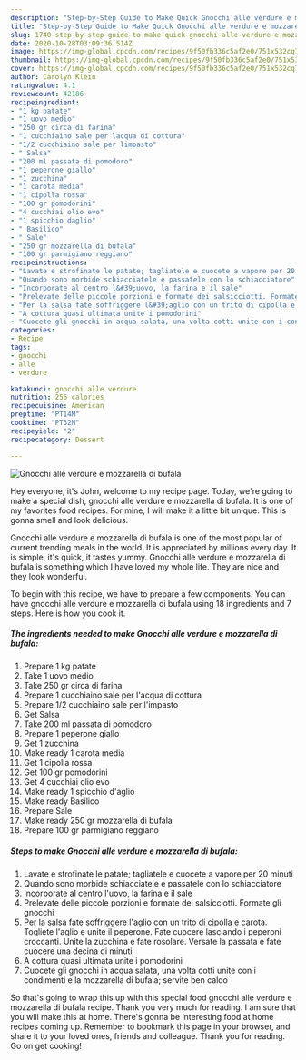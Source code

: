 ```yaml
---
description: "Step-by-Step Guide to Make Quick Gnocchi alle verdure e mozzarella di bufala"
title: "Step-by-Step Guide to Make Quick Gnocchi alle verdure e mozzarella di bufala"
slug: 1740-step-by-step-guide-to-make-quick-gnocchi-alle-verdure-e-mozzarella-di-bufala
date: 2020-10-28T03:09:36.514Z
image: https://img-global.cpcdn.com/recipes/9f50fb336c5af2e0/751x532cq70/gnocchi-alle-verdure-e-mozzarella-di-bufala-recipe-main-photo.jpg
thumbnail: https://img-global.cpcdn.com/recipes/9f50fb336c5af2e0/751x532cq70/gnocchi-alle-verdure-e-mozzarella-di-bufala-recipe-main-photo.jpg
cover: https://img-global.cpcdn.com/recipes/9f50fb336c5af2e0/751x532cq70/gnocchi-alle-verdure-e-mozzarella-di-bufala-recipe-main-photo.jpg
author: Carolyn Klein
ratingvalue: 4.1
reviewcount: 42186
recipeingredient:
- "1 kg patate"
- "1 uovo medio"
- "250 gr circa di farina"
- "1 cucchiaino sale per lacqua di cottura"
- "1/2 cucchiaino sale per limpasto"
- " Salsa"
- "200 ml passata di pomodoro"
- "1 peperone giallo"
- "1 zucchina"
- "1 carota media"
- "1 cipolla rossa"
- "100 gr pomodorini"
- "4 cucchiai olio evo"
- "1 spicchio daglio"
- " Basilico"
- " Sale"
- "250 gr mozzarella di bufala"
- "100 gr parmigiano reggiano"
recipeinstructions:
- "Lavate e strofinate le patate; tagliatele e cuocete a vapore per 20 minuti"
- "Quando sono morbide schiacciatele e passatele con lo schiacciatore"
- "Incorporate al centro l&#39;uovo, la farina e il sale"
- "Prelevate delle piccole porzioni e formate dei salsicciotti. Formate gli gnocchi"
- "Per la salsa fate soffriggere l&#39;aglio con un trito di cipolla e carota. Togliete l&#39;aglio e unite il peperone. Fate cuocere lasciando i peperoni croccanti. Unite la zucchina e fate rosolare. Versate la passata e fate cuocere una decina di minuti"
- "A cottura quasi ultimata unite i pomodorini"
- "Cuocete gli gnocchi in acqua salata, una volta cotti unite con i condimenti e la mozzarella di bufala; servite ben caldo"
categories:
- Recipe
tags:
- gnocchi
- alle
- verdure

katakunci: gnocchi alle verdure 
nutrition: 256 calories
recipecuisine: American
preptime: "PT14M"
cooktime: "PT32M"
recipeyield: "2"
recipecategory: Dessert

---
```



![Gnocchi alle verdure e mozzarella di bufala](https://img-global.cpcdn.com/recipes/9f50fb336c5af2e0/751x532cq70/gnocchi-alle-verdure-e-mozzarella-di-bufala-recipe-main-photo.jpg)

Hey everyone, it's John, welcome to my recipe page. Today, we're going to make a special dish, gnocchi alle verdure e mozzarella di bufala. It is one of my favorites food recipes. For mine, I will make it a little bit unique. This is gonna smell and look delicious.



Gnocchi alle verdure e mozzarella di bufala is one of the most popular of current trending meals in the world. It is appreciated by millions every day. It is simple, it's quick, it tastes yummy. Gnocchi alle verdure e mozzarella di bufala is something which I have loved my whole life. They are nice and they look wonderful.


To begin with this recipe, we have to prepare a few components. You can have gnocchi alle verdure e mozzarella di bufala using 18 ingredients and 7 steps. Here is how you cook it.

<!--inarticleads1-->

##### The ingredients needed to make Gnocchi alle verdure e mozzarella di bufala:

1. Prepare 1 kg patate
1. Take 1 uovo medio
1. Take 250 gr circa di farina
1. Prepare 1 cucchiaino sale per l&#39;acqua di cottura
1. Prepare 1/2 cucchiaino sale per l&#39;impasto
1. Get  Salsa
1. Take 200 ml passata di pomodoro
1. Prepare 1 peperone giallo
1. Get 1 zucchina
1. Make ready 1 carota media
1. Get 1 cipolla rossa
1. Get 100 gr pomodorini
1. Get 4 cucchiai olio evo
1. Make ready 1 spicchio d&#39;aglio
1. Make ready  Basilico
1. Prepare  Sale
1. Make ready 250 gr mozzarella di bufala
1. Prepare 100 gr parmigiano reggiano




<!--inarticleads2-->

##### Steps to make Gnocchi alle verdure e mozzarella di bufala:

1. Lavate e strofinate le patate; tagliatele e cuocete a vapore per 20 minuti
1. Quando sono morbide schiacciatele e passatele con lo schiacciatore
1. Incorporate al centro l&#39;uovo, la farina e il sale
1. Prelevate delle piccole porzioni e formate dei salsicciotti. Formate gli gnocchi
1. Per la salsa fate soffriggere l&#39;aglio con un trito di cipolla e carota. Togliete l&#39;aglio e unite il peperone. Fate cuocere lasciando i peperoni croccanti. Unite la zucchina e fate rosolare. Versate la passata e fate cuocere una decina di minuti
1. A cottura quasi ultimata unite i pomodorini
1. Cuocete gli gnocchi in acqua salata, una volta cotti unite con i condimenti e la mozzarella di bufala; servite ben caldo




So that's going to wrap this up with this special food gnocchi alle verdure e mozzarella di bufala recipe. Thank you very much for reading. I am sure that you will make this at home. There's gonna be interesting food at home recipes coming up. Remember to bookmark this page in your browser, and share it to your loved ones, friends and colleague. Thank you for reading. Go on get cooking!
